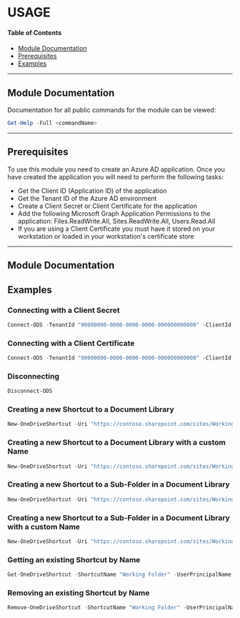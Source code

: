 # USAGE

#### Table of Contents
*   [Module Documentation](#module-documentation)
*   [Prerequisites](#prerequisites)
*   [Examples](#examples)

----------

## Module Documentation

Documentation for all public commands for the module can be viewed:

```powershell
Get-Help -Full <commandName>
```

----------

## Prerequisites

To use this module you need to create an Azure AD application. Once you have created the application you will need to perform the following tasks:

*   Get the Client ID (Application ID) of the application
*   Get the Tenant ID of the Azure AD environment
*   Create a Client Secret or Client Certificate for the application
*   Add the following Microsoft Graph Application Permissions to the application: Files.ReadWrite.All, Sites.ReadWrite.All, Users.Read.All
*   If you are using a Client Certificate you must have it stored on your workstation or loaded in your workstation's certificate store

----------

## Module Documentation
## Examples

### Connecting with a Client Secret

```powershell
Connect-ODS -TenantId "00000000-0000-0000-0000-000000000000" -ClientId "00000000-0000-0000-0000-000000000000" -ClientSecret (ConvertTo-SecureString -String "000000000000000000000000000" -AsPlainText -Force)
```

### Connecting with a Client Certificate

```powershell
Connect-ODS -TenantId "00000000-0000-0000-0000-000000000000" -ClientId "00000000-0000-0000-0000-000000000000" -ClientCertificate (Get-Item -Path 'Cert:\CurrentUser\My\0000000000000000000000000000000000000000)
```

### Disconnecting

```powershell
Disconnect-ODS
```

### Creating a new Shortcut to a Document Library

```powershell
New-OneDriveShortcut -Uri "https://contoso.sharepoint.com/sites/WorkingSite" -DocumentLibrary "Working Document Library" -UserPrincipalName "user@contoso.com"
```

### Creating a new Shortcut to a Document Library with a custom Name

```powershell
New-OneDriveShortcut -Uri "https://contoso.sharepoint.com/sites/WorkingSite" -DocumentLibrary "Working Document Library" -UserPrincipalName "user@contoso.com" -ShortcutName "Working DL"
```

### Creating a new Shortcut to a Sub-Folder in a Document Library

```powershell
New-OneDriveShortcut -Uri "https://contoso.sharepoint.com/sites/WorkingSite" -DocumentLibrary "Working Document Library" -FolderPath "Working Folder" -UserPrincipalName "user@contoso.com"
```

### Creating a new Shortcut to a Sub-Folder in a Document Library with a custom Name

```powershell
New-OneDriveShortcut -Uri "https://contoso.sharepoint.com/sites/WorkingSite" -DocumentLibrary "Working Document Library" -FolderPath "Working Folder" -UserPrincipalName "user@contoso.com" -ShortcutName "Working"
```

### Getting an existing Shortcut by Name

```powershell
Get-OneDriveShortcut -ShortcutName "Working Folder" -UserPrincipalName "user@contoso.com"
```

### Removing an existing Shortcut by Name

```powershell
Remove-OneDriveShortcut -ShortcutName "Working Folder" -UserPrincipalName "user@contoso.com"
```
